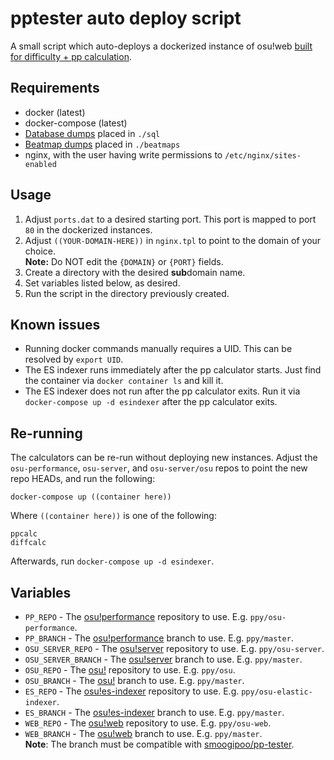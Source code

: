 # pptester auto deploy script

A small script which auto-deploys a dockerized instance of osu!web [built for difficulty + pp calculation](https://github.com/smoogipoo/osu-web/tree/pp-tester).

## Requirements

- docker (latest)
- docker-compose (latest)
- [Database dumps](https://data.ppy.sh) placed in `./sql`
- [Beatmap dumps](https://data.ppy.sh) placed in `./beatmaps`
- nginx, with the user having write permissions to `/etc/nginx/sites-enabled`

## Usage

1. Adjust `ports.dat` to a desired starting port. This port is mapped to port `80` in the dockerized instances.
2. Adjust `((YOUR-DOMAIN-HERE))` in `nginx.tpl` to point to the domain of your choice.  
  **Note:** Do NOT edit the `{DOMAIN}` or `{PORT}` fields.
3. Create a directory with the desired **sub**domain name.
4. Set variables listed below, as desired.
5. Run the script in the directory previously created.

## Known issues
- Running docker commands manually requires a UID. This can be resolved by `export UID`.
- The ES indexer runs immediately after the pp calculator starts. Just find the container via `docker container ls` and kill it.
- The ES indexer does not run after the pp calculator exits. Run it via `docker-compose up -d esindexer` after the pp calculator exits.

## Re-running

The calculators can be re-run without deploying new instances. Adjust the `osu-performance`, `osu-server`, and `osu-server/osu` repos to point the new repo HEADs, and run the following:

```
docker-compose up ((container here))
```

Where `((container here))` is one of the following:  
```
ppcalc
diffcalc
```

Afterwards, run `docker-compose up -d esindexer`.

## Variables

- `PP_REPO` - The [osu!performance](https://github.com/ppy/osu-performance) repository to use. E.g. `ppy/osu-performance`.
- `PP_BRANCH` - The [osu!performance](https://github.com/ppy/osu-performance) branch to use. E.g. `ppy/master`.
- `OSU_SERVER_REPO` - The [osu!server](https://github.com/ppy/osu-server) repository to use. E.g. `ppy/osu-server`.
- `OSU_SERVER_BRANCH` - The [osu!server](https://github.com/ppy/osu-server) branch to use. E.g. `ppy/master`.
- `OSU_REPO` - The [osu!](https://github.com/ppy/osu) repository to use. E.g. `ppy/osu`.
- `OSU_BRANCH` - The [osu!](https://github.com/ppy/osu) branch to use. E.g. `ppy/master`.
- `ES_REPO` - The [osu!es-indexer](https://github.com/ppy/osu-elastic-indexer) repository to use. E.g. `ppy/osu-elastic-indexer`.
- `ES_BRANCH` - The [osu!es-indexer](https://github.com/ppy/osu-elastic-indexer) branch to use. E.g. `ppy/master`.
- `WEB_REPO` - The [osu!web](https://github.com/ppy/osu-web) repository to use. E.g. `ppy/osu-web`.
- `WEB_BRANCH` - The [osu!web](https://github.com/ppy/osu-web) branch to use. E.g. `ppy/master`.  
  **Note**: The branch must be compatible with [smoogipoo/pp-tester](https://github.com/smoogipoo/osu-web/tree/pp-tester).